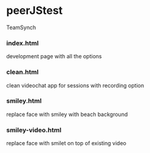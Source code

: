 # peerJStest
TeamSynch

### index.html
development page with all the options

### clean.html
clean videochat app for sessions with recording option

### smiley.html
replace face with smiley with beach background

### smiley-video.html
replace face with smilet on top of existing video
